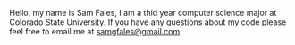 Hello, my name is Sam Fales, I am a thid year computer science major at Colorado State University. If you have any questions about my code please feel free to email me at samgfales@gmail.com.
